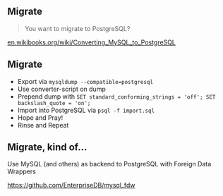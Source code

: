 ## Migrate

> You want to migrate to PostgreSQL?

[en.wikibooks.org/wiki/Converting_MySQL_to_PostgreSQL](https://en.wikibooks.org/wiki/Converting_MySQL_to_PostgreSQL)<!-- .element: class="fragment" data-fragment-index="1" -->



## Migrate 

* Export via <!-- .element: class="fragment" data-fragment-index="1"-->`mysqldump --compatible=postgresql`<!-- .element: class="fragment" data-fragment-index="1"-->
* Use converter-script on dump<!-- .element: class="fragment" data-fragment-index="2"-->
* Prepend dump with <!-- .element: class="fragment" data-fragment-index="3"-->`SET standard_conforming_strings = 'off'; SET backslash_quote = 'on';`<!-- .element: class="fragment" data-fragment-index="3"-->
* Import into PostgreSQL via<!-- .element: class="fragment" data-fragment-index="4" --> `psql -f import.sql`<!-- .element: class="fragment" data-fragment-index="4" -->
* Hope and Pray!<!-- .element: class="fragment" data-fragment-index="5" -->
* Rinse and Repeat<!-- .element: class="fragment" data-fragment-index="6" -->



## Migrate, kind of…

Use MySQL (and others) as backend to PostgreSQL with Foreign Data Wrappers

https://github.com/EnterpriseDB/mysql_fdw   
